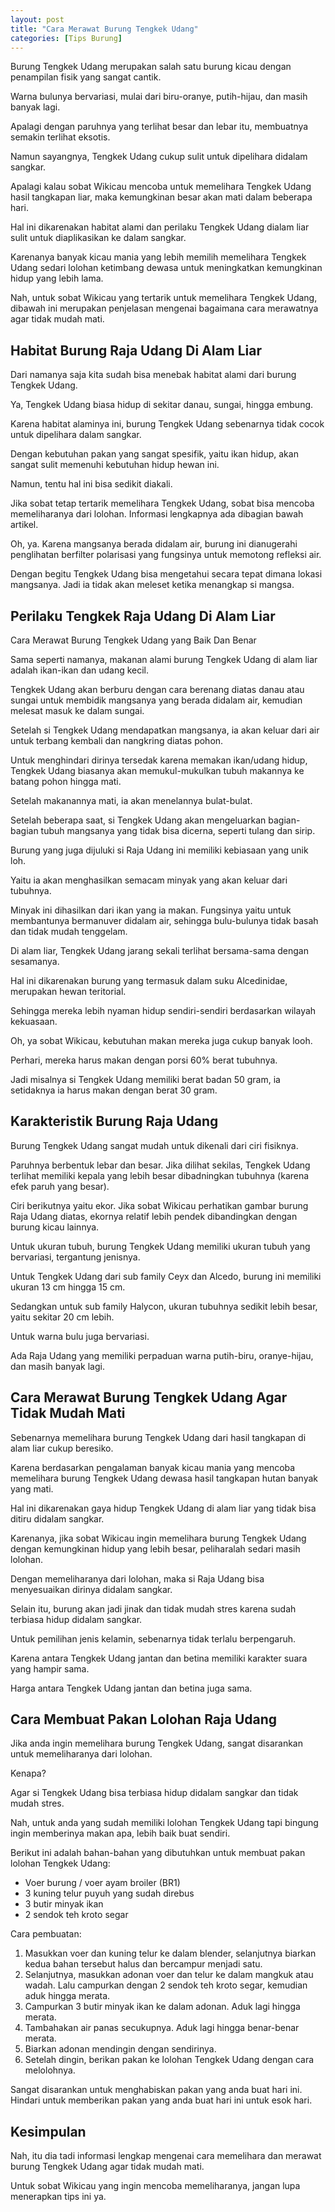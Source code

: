 ```yaml
---
layout: post
title: "Cara Merawat Burung Tengkek Udang"
categories: [Tips Burung]
---
```


Burung Tengkek Udang merupakan salah satu burung kicau dengan penampilan fisik yang sangat cantik.

Warna bulunya bervariasi, mulai dari biru-oranye, putih-hijau, dan masih banyak lagi.

Apalagi dengan paruhnya yang terlihat besar dan lebar itu, membuatnya semakin terlihat eksotis.

Namun sayangnya, Tengkek Udang cukup sulit untuk dipelihara didalam sangkar.

Apalagi kalau sobat Wikicau mencoba untuk memelihara Tengkek Udang hasil tangkapan liar, maka kemungkinan besar akan mati dalam beberapa hari.

Hal ini dikarenakan habitat alami dan perilaku Tengkek Udang dialam liar sulit untuk diaplikasikan ke dalam sangkar.

Karenanya banyak kicau mania yang lebih memilih memelihara Tengkek Udang sedari lolohan ketimbang dewasa untuk meningkatkan kemungkinan hidup yang lebih lama.

Nah, untuk sobat Wikicau yang tertarik untuk memelihara Tengkek Udang, dibawah ini merupakan penjelasan mengenai bagaimana cara merawatnya agar tidak mudah mati.

## Habitat Burung Raja Udang Di Alam Liar

Dari namanya saja kita sudah bisa menebak habitat alami dari burung Tengkek Udang.

Ya, Tengkek Udang biasa hidup di sekitar danau, sungai, hingga embung.

Karena habitat alaminya ini, burung Tengkek Udang sebenarnya tidak cocok untuk dipelihara dalam sangkar.

Dengan kebutuhan pakan yang sangat spesifik, yaitu ikan hidup, akan sangat sulit memenuhi kebutuhan hidup hewan ini.

Namun, tentu hal ini bisa sedikit diakali.

Jika sobat tetap tertarik memelihara Tengkek Udang, sobat bisa mencoba memeliharanya dari lolohan. Informasi lengkapnya ada dibagian bawah artikel.

Oh, ya. Karena mangsanya berada didalam air, burung ini dianugerahi penglihatan berfilter polarisasi yang fungsinya untuk memotong refleksi air.

Dengan begitu Tengkek Udang bisa mengetahui secara tepat dimana lokasi mangsanya. Jadi ia tidak akan meleset ketika menangkap si mangsa.

## Perilaku Tengkek Raja Udang Di Alam Liar

Cara Merawat Burung Tengkek Udang yang Baik Dan Benar

Sama seperti namanya, makanan alami burung Tengkek Udang di alam liar adalah ikan-ikan dan udang kecil.

Tengkek Udang akan berburu dengan cara berenang diatas danau atau sungai untuk membidik mangsanya yang berada didalam air, kemudian melesat masuk ke dalam sungai.

Setelah si Tengkek Udang mendapatkan mangsanya, ia akan keluar dari air untuk terbang kembali dan nangkring diatas pohon.

Untuk menghindari dirinya tersedak karena memakan ikan/udang hidup, Tengkek Udang biasanya akan memukul-mukulkan tubuh makannya ke batang pohon hingga mati.

Setelah makanannya mati, ia akan menelannya bulat-bulat.

Setelah beberapa saat, si Tengkek Udang akan mengeluarkan bagian-bagian tubuh mangsanya yang tidak bisa dicerna, seperti tulang dan sirip.

Burung yang juga dijuluki si Raja Udang ini memiliki kebiasaan yang unik loh.

Yaitu ia akan menghasilkan semacam minyak yang akan keluar dari tubuhnya.

Minyak ini dihasilkan dari ikan yang ia makan. Fungsinya yaitu untuk membantunya bermanuver didalam air, sehingga bulu-bulunya tidak basah dan tidak mudah tenggelam.

Di alam liar, Tengkek Udang jarang sekali terlihat bersama-sama dengan sesamanya.

Hal ini dikarenakan burung yang termasuk dalam suku Alcedinidae, merupakan hewan teritorial.

Sehingga mereka lebih nyaman hidup sendiri-sendiri berdasarkan wilayah kekuasaan.

Oh, ya sobat Wikicau, kebutuhan makan mereka juga cukup banyak looh.

Perhari, mereka harus makan dengan porsi 60% berat tubuhnya.

Jadi misalnya si Tengkek Udang memiliki berat badan 50 gram, ia setidaknya ia harus makan dengan berat 30 gram.

## Karakteristik Burung Raja Udang

Burung Tengkek Udang sangat mudah untuk dikenali dari ciri fisiknya.

Paruhnya berbentuk lebar dan besar. Jika dilihat sekilas, Tengkek Udang terlihat memiliki kepala yang lebih besar dibadningkan tubuhnya (karena efek paruh yang besar).

Ciri berikutnya yaitu ekor. Jika sobat Wikicau perhatikan gambar burung Raja Udang diatas, ekornya relatif lebih pendek dibandingkan dengan burung kicau lainnya.

Untuk ukuran tubuh, burung Tengkek Udang memiliki ukuran tubuh yang bervariasi, tergantung jenisnya.

Untuk Tengkek Udang dari sub family Ceyx dan Alcedo, burung ini memiliki ukuran 13 cm hingga 15 cm.

Sedangkan untuk sub family Halycon, ukuran tubuhnya sedikit lebih besar, yaitu sekitar 20 cm lebih.

Untuk warna bulu juga bervariasi.

Ada Raja Udang yang memiliki perpaduan warna putih-biru, oranye-hijau, dan masih banyak lagi.

## Cara Merawat Burung Tengkek Udang Agar Tidak Mudah Mati

Sebenarnya memelihara burung Tengkek Udang dari hasil tangkapan di alam liar cukup beresiko.

Karena berdasarkan pengalaman banyak kicau mania yang mencoba memelihara burung Tengkek Udang dewasa hasil tangkapan hutan banyak yang mati.

Hal ini dikarenakan gaya hidup Tengkek Udang di alam liar yang tidak bisa ditiru didalam sangkar.

Karenanya, jika sobat Wikicau ingin memelihara burung Tengkek Udang dengan kemungkinan hidup yang lebih besar, peliharalah sedari masih lolohan.

Dengan memeliharanya dari lolohan, maka si Raja Udang bisa menyesuaikan dirinya didalam sangkar.

Selain itu, burung akan jadi jinak dan tidak mudah stres karena sudah terbiasa hidup didalam sangkar.

Untuk pemilihan jenis kelamin, sebenarnya tidak terlalu berpengaruh.

Karena antara Tengkek Udang jantan dan betina memiliki karakter suara yang hampir sama.

Harga antara Tengkek Udang jantan dan betina juga sama.

## Cara Membuat Pakan Lolohan Raja Udang

Jika anda ingin memelihara burung Tengkek Udang, sangat disarankan untuk memeliharanya dari lolohan.

Kenapa?

Agar si Tengkek Udang bisa terbiasa hidup didalam sangkar dan tidak mudah stres.

Nah, untuk anda yang sudah memiliki lolohan Tengkek Udang tapi bingung ingin memberinya makan apa, lebih baik buat sendiri.

Berikut ini adalah bahan-bahan yang dibutuhkan untuk membuat pakan lolohan Tengkek Udang:

- Voer burung / voer ayam broiler (BR1)
- 3 kuning telur puyuh yang sudah direbus
- 3 butir minyak ikan
- 2 sendok teh kroto segar

Cara pembuatan:

1. Masukkan voer dan kuning telur ke dalam blender, selanjutnya biarkan kedua bahan tersebut halus dan bercampur menjadi satu.
2. Selanjutnya, masukkan adonan voer dan telur ke dalam mangkuk atau wadah. Lalu campurkan dengan 2 sendok teh kroto segar, kemudian aduk hingga merata.
3. Campurkan 3 butir minyak ikan ke dalam adonan. Aduk lagi hingga merata.
4. Tambahakan air panas secukupnya. Aduk lagi hingga benar-benar merata.
5. Biarkan adonan mendingin dengan sendirinya.
6. Setelah dingin, berikan pakan ke lolohan Tengkek Udang dengan cara melolohnya.

Sangat disarankan untuk menghabiskan pakan yang anda buat hari ini. Hindari untuk memberikan pakan yang anda buat hari ini untuk esok hari.

## Kesimpulan

Nah, itu dia tadi informasi lengkap mengenai cara memelihara dan merawat burung Tengkek Udang agar tidak mudah mati.

Untuk sobat Wikicau yang ingin mencoba memeliharanya, jangan lupa menerapkan tips ini ya.